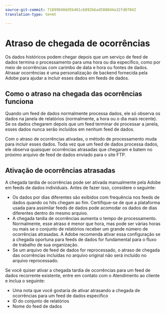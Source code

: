 ```yaml
---
source-git-commit: 71899840dd5b401c6892b6ad5088d4a32fd07042
translation-type: tm+mt

---
```

# Atraso de chegada de ocorrências

Os dados históricos podem chegar depois que um serviço de feed de dados termina o processamento para uma hora ou dia específico, como por meio de ocorrências com carimbo de data e hora ou fontes de dados. Atrasar ocorrências é uma personalização de backend fornecida pela Adobe para ajudar a incluir esses dados em feeds de dados.

## Como o atraso na chegada das ocorrências funciona

Quando um feed de dados normalmente processa dados, ele só observa os dados na janela de relatórios (normalmente, a hora ou o dia mais recente). Se os dados chegarem depois que um feed terminar de processar a janela, esses dados nunca serão incluídos em nenhum feed de dados.

Com o atraso de ocorrências ativadas, o método de processamento muda para incluir esses dados. Toda vez que um feed de dados processa dados, ele observa quaisquer ocorrências atrasadas que chegaram e batem no próximo arquivo de feed de dados enviado para o site FTP.

## Ativação de ocorrências atrasadas

A chegada tardia de ocorrências pode ser ativada manualmente pela Adobe em feeds de dados individuais. Antes de fazer isso, considere o seguinte:

* Os dados por dias diferentes são exibidos com frequência nos feeds de dados quando os hits chegam ao fim. Certifique-se de que a plataforma usada para assimilar feeds de dados pode acomodar os dados de dias diferentes dentro do mesmo arquivo.
* A chegada tardia de ocorrências aumenta o tempo de processamento. Normalmente, esse atraso é menor que hora, mas pode ser várias horas ou mais se o conjunto de relatórios receber um grande número de ocorrências atrasadas. A Adobe recomenda ativar essa configuração se a chegada oportuna para feeds de dados for fundamental para o fluxo de trabalho de sua organização.
* Se um arquivo de feed de dados for reprocessado, o atraso de chegada das ocorrências incluídas no arquivo original não será incluído no arquivo reprocessado.

Se você quiser ativar a chegada tardia de ocorrências para um feed de dados recorrente existente, entre em contato com o Atendimento ao cliente e inclua o seguinte:

* Uma nota que você gostaria de ativar atrasando a chegada de ocorrências para um feed de dados específico
* ID do conjunto de relatórios
* Nome do feed de dados
